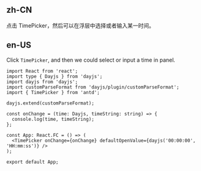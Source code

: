 ## zh-CN

点击 TimePicker，然后可以在浮层中选择或者输入某一时间。

## en-US

Click `TimePicker`, and then we could select or input a time in panel.
```tsx
import React from 'react';
import type { Dayjs } from 'dayjs';
import dayjs from 'dayjs';
import customParseFormat from 'dayjs/plugin/customParseFormat';
import { TimePicker } from 'antd';

dayjs.extend(customParseFormat);

const onChange = (time: Dayjs, timeString: string) => {
  console.log(time, timeString);
};

const App: React.FC = () => (
  <TimePicker onChange={onChange} defaultOpenValue={dayjs('00:00:00', 'HH:mm:ss')} />
);

export default App;
```
